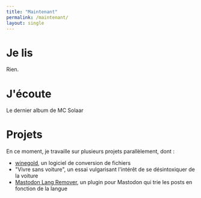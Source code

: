 ```yaml
---
title: "Maintenant"
permalink: /maintenant/
layout: single
---
```


# Je lis

Rien.

# J'écoute

Le dernier album de MC Solaar

# Projets

En ce moment, je travaille sur plusieurs projets parallèlement,  dont :

- [winegold], un logiciel de conversion de fichiers
- "Vivre sans voiture", un essai vulgarisant l'intérêt de se désintoxiquer  de la voiture
- [Mastodon Lang Remover], un plugin pour Mastodon qui trie les posts en fonction de la langue

 [winegold]: https://github.com/arthurlacoste/winegold
 [Mastodon Lang Remover]: https://github.com/arthurlacoste/mastodon-lang-remover
